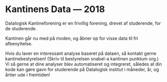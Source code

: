 # Kantinens Data — 2018

Datalogisk Kantineforening er en frivillig forening, drevet af
studerende, for de studerende.

Kantinen går nu med på moden, og åbner op for visse data til fri
afbenyttelse.

Hvis du laver en interessant analyse baseret på dataen, så kontakt
gerne kantinebestyrelsen! (Skriv til bestyrelsen snabel-a kantinen
punktum org.) Vi så gerne at dine analyser blev automatiseret og
integreret, således at din kode kan gøre gavn for studerende på
Datalogisk institut i måneder, år, og årtier ude i fremtiden!
